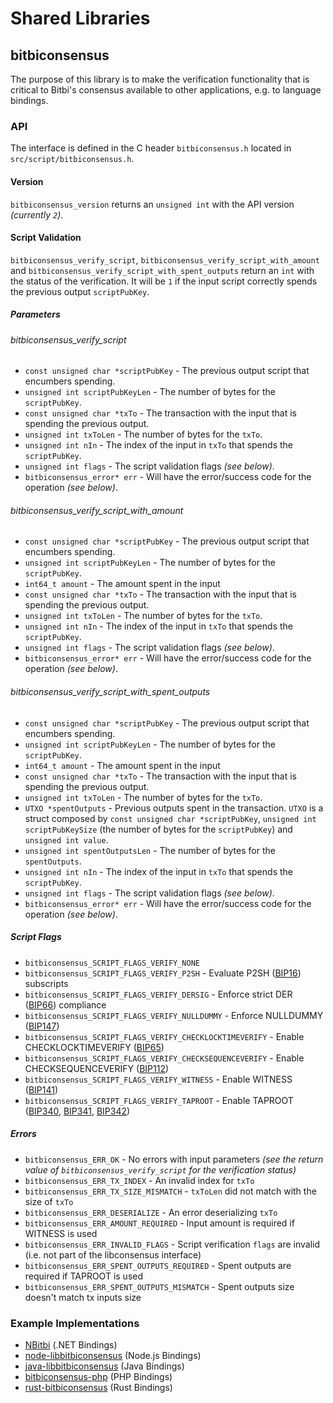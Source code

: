 Shared Libraries
================

## bitbiconsensus

The purpose of this library is to make the verification functionality that is critical to Bitbi's consensus available to other applications, e.g. to language bindings.

### API

The interface is defined in the C header `bitbiconsensus.h` located in `src/script/bitbiconsensus.h`.

#### Version

`bitbiconsensus_version` returns an `unsigned int` with the API version *(currently `2`)*.

#### Script Validation

`bitbiconsensus_verify_script`, `bitbiconsensus_verify_script_with_amount` and `bitbiconsensus_verify_script_with_spent_outputs` return an `int` with the status of the verification. It will be `1` if the input script correctly spends the previous output `scriptPubKey`.

##### Parameters
###### bitbiconsensus_verify_script
- `const unsigned char *scriptPubKey` - The previous output script that encumbers spending.
- `unsigned int scriptPubKeyLen` - The number of bytes for the `scriptPubKey`.
- `const unsigned char *txTo` - The transaction with the input that is spending the previous output.
- `unsigned int txToLen` - The number of bytes for the `txTo`.
- `unsigned int nIn` - The index of the input in `txTo` that spends the `scriptPubKey`.
- `unsigned int flags` - The script validation flags *(see below)*.
- `bitbiconsensus_error* err` - Will have the error/success code for the operation *(see below)*.

###### bitbiconsensus_verify_script_with_amount
- `const unsigned char *scriptPubKey` - The previous output script that encumbers spending.
- `unsigned int scriptPubKeyLen` - The number of bytes for the `scriptPubKey`.
- `int64_t amount` - The amount spent in the input
- `const unsigned char *txTo` - The transaction with the input that is spending the previous output.
- `unsigned int txToLen` - The number of bytes for the `txTo`.
- `unsigned int nIn` - The index of the input in `txTo` that spends the `scriptPubKey`.
- `unsigned int flags` - The script validation flags *(see below)*.
- `bitbiconsensus_error* err` - Will have the error/success code for the operation *(see below)*.

###### bitbiconsensus_verify_script_with_spent_outputs
- `const unsigned char *scriptPubKey` - The previous output script that encumbers spending.
- `unsigned int scriptPubKeyLen` - The number of bytes for the `scriptPubKey`.
- `int64_t amount` - The amount spent in the input
- `const unsigned char *txTo` - The transaction with the input that is spending the previous output.
- `unsigned int txToLen` - The number of bytes for the `txTo`.
- `UTXO *spentOutputs` - Previous outputs spent in the transaction. `UTXO` is a struct composed by `const unsigned char *scriptPubKey`, `unsigned int scriptPubKeySize` (the number of bytes for the `scriptPubKey`) and `unsigned int value`.
- `unsigned int spentOutputsLen` - The number of bytes for the `spentOutputs`.
- `unsigned int nIn` - The index of the input in `txTo` that spends the `scriptPubKey`.
- `unsigned int flags` - The script validation flags *(see below)*.
- `bitbiconsensus_error* err` - Will have the error/success code for the operation *(see below)*.

##### Script Flags
- `bitbiconsensus_SCRIPT_FLAGS_VERIFY_NONE`
- `bitbiconsensus_SCRIPT_FLAGS_VERIFY_P2SH` - Evaluate P2SH ([BIP16](https://github.com/bitbi/bips/blob/master/bip-0016.mediawiki)) subscripts
- `bitbiconsensus_SCRIPT_FLAGS_VERIFY_DERSIG` - Enforce strict DER ([BIP66](https://github.com/bitbi/bips/blob/master/bip-0066.mediawiki)) compliance
- `bitbiconsensus_SCRIPT_FLAGS_VERIFY_NULLDUMMY` - Enforce NULLDUMMY ([BIP147](https://github.com/bitbi/bips/blob/master/bip-0147.mediawiki))
- `bitbiconsensus_SCRIPT_FLAGS_VERIFY_CHECKLOCKTIMEVERIFY` - Enable CHECKLOCKTIMEVERIFY ([BIP65](https://github.com/bitbi/bips/blob/master/bip-0065.mediawiki))
- `bitbiconsensus_SCRIPT_FLAGS_VERIFY_CHECKSEQUENCEVERIFY` - Enable CHECKSEQUENCEVERIFY ([BIP112](https://github.com/bitbi/bips/blob/master/bip-0112.mediawiki))
- `bitbiconsensus_SCRIPT_FLAGS_VERIFY_WITNESS` - Enable WITNESS ([BIP141](https://github.com/bitbi/bips/blob/master/bip-0141.mediawiki))
- `bitbiconsensus_SCRIPT_FLAGS_VERIFY_TAPROOT` - Enable TAPROOT ([BIP340](https://github.com/bitbi/bips/blob/master/bip-0340.mediawiki), [BIP341](https://github.com/bitbi/bips/blob/master/bip-0341.mediawiki), [BIP342](https://github.com/bitbi/bips/blob/master/bip-0342.mediawiki))

##### Errors
- `bitbiconsensus_ERR_OK` - No errors with input parameters *(see the return value of `bitbiconsensus_verify_script` for the verification status)*
- `bitbiconsensus_ERR_TX_INDEX` - An invalid index for `txTo`
- `bitbiconsensus_ERR_TX_SIZE_MISMATCH` - `txToLen` did not match with the size of `txTo`
- `bitbiconsensus_ERR_DESERIALIZE` - An error deserializing `txTo`
- `bitbiconsensus_ERR_AMOUNT_REQUIRED` - Input amount is required if WITNESS is used
- `bitbiconsensus_ERR_INVALID_FLAGS` - Script verification `flags` are invalid (i.e. not part of the libconsensus interface)
- `bitbiconsensus_ERR_SPENT_OUTPUTS_REQUIRED` - Spent outputs are required if TAPROOT is used
- `bitbiconsensus_ERR_SPENT_OUTPUTS_MISMATCH` - Spent outputs size doesn't match tx inputs size

### Example Implementations
- [NBitbi](https://github.com/MetacoSA/NBitbi/blob/5e1055cd7c4186dee4227c344af8892aea54faec/NBitbi/Script.cs#L979-#L1031) (.NET Bindings)
- [node-libbitbiconsensus](https://github.com/bitpay/node-libbitbiconsensus) (Node.js Bindings)
- [java-libbitbiconsensus](https://github.com/dexX7/java-libbitbiconsensus) (Java Bindings)
- [bitbiconsensus-php](https://github.com/Bit-Wasp/bitbiconsensus-php) (PHP Bindings)
- [rust-bitbiconsensus](https://github.com/rust-bitbi/rust-bitbiconsensus) (Rust Bindings)